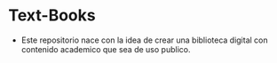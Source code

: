 # Text-Books
- Este repositorio nace con la idea de crear una biblioteca digital con contenido academico que sea de uso publico.
